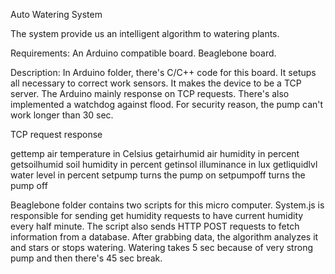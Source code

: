 Auto Watering System

The system provide us an intelligent algorithm to watering plants.

Requirements:
An Arduino compatible board.
Beaglebone board.

Description:
In Arduino folder, there's C/C++ code for this board. It setups all necessary to correct work sensors. It makes the device to be a TCP server. The Arduino mainly response on TCP requests. There's also implemented a watchdog against flood. For security reason, the pump can't work longer than 30 sec.

TCP request     response

gettemp         air temperature in Celsius
getairhumid     air humidity in percent
getsoilhumid	soil humidity in percent
getinsol        illuminance in lux
getliquidlvl	water level in percent
setpump         turns the pump on
setpumpoff      turns the pump off

Beaglebone folder contains two scripts for this micro computer.
System.js is responsible for sending get humidity requests to have current humidity every half minute. The script also sends HTTP POST requests to fetch information from a database. After grabbing data, the algorithm analyzes it and stars or stops watering. Watering takes 5 sec because of very strong pump and then there's 45 sec break.


